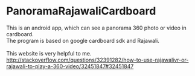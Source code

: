 # PanoramaRajawaliCardboard
This is an android app, which can see a panorama 360 photo or video in cardboard.<br>
The program is based on google cardboard sdk and Rajawali.<br><br>
This website is very helpful to me.<br>
http://stackoverflow.com/questions/32391282/how-to-use-rajawalivr-or-rajawali-to-play-a-360-video/32451847#32451847
